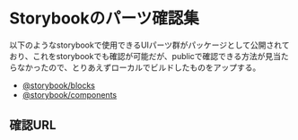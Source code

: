 # Storybookのパーツ確認集

以下のようなstorybookで使用できるUIパーツ群がパッケージとして公開されており、これをstorybookでも確認が可能だが、publicで確認できる方法が見当たらなかったので、とりあえずローカルでビルドしたものをアップする。

- [@storybook/blocks](https://www.npmjs.com/package/@storybook/blocks)
- [@storybook/components](https://www.npmjs.com/package/@storybook/components)

## 確認URL

